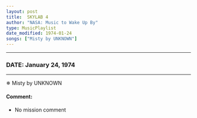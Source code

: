 ```yaml
---
layout: post
title:  SKYLAB 4
author: "NASA: Music to Wake Up By"
type: MusicPlaylist
date_modified: 1974-01-24
songs: ["Misty by UNKNOWN"]
---
```


----
### DATE: January 24, 1974
----
✵ Misty by UNKNOWN

#### Comment:
* No mission comment



<br/>
<center>
	<a target="_blank"
	   href="https://twitter.com/intent/tweet?hashtags=Space,NASA,Playlist,NASAWakeupCalls,SpaceProgram&text={{ page.author}}, '{{ page.songs.first }}' {{ page.title }}, {{ page.date | date: '%B %d, %Y' }}. {{ site.url }}{{ page.url }} @nasawakeupcalls">
	   <i class="fab fa-twitter" alt="Tweet this page" style="font-size: 1.3em;"></i>
	</a>
	&nbsp; 	<i class="fas fa-user-astronaut" style="font-size: 1.5em;"></i> &nbsp;
    <a type="amzn" search="'Misty by UNKNOWN'" category="popular music">
        <i class="fab fa-amazon" style="font-size: 1.3em;"></i>
    </a>
</center>
